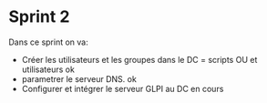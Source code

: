 # Sprint 2

Dans ce sprint on va:


- Créer les utilisateurs  et les groupes dans le DC = scripts OU et utilisateurs ok 
- parametrer le serveur DNS. ok
- Configurer et intégrer le serveur GLPI au DC en cours

